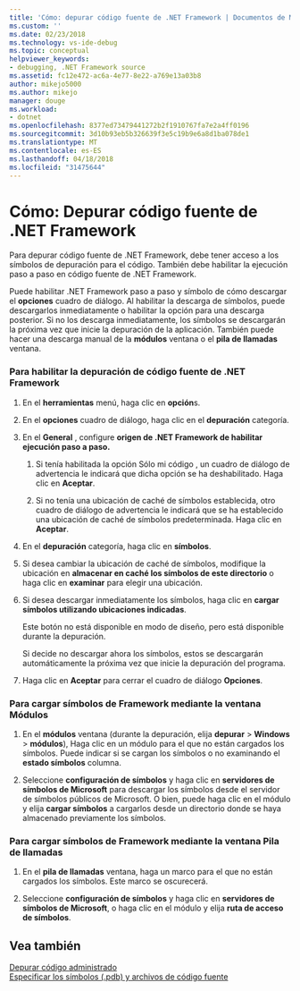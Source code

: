 ```yaml
---
title: 'Cómo: depurar código fuente de .NET Framework | Documentos de Microsoft'
ms.custom: ''
ms.date: 02/23/2018
ms.technology: vs-ide-debug
ms.topic: conceptual
helpviewer_keywords:
- debugging, .NET Framework source
ms.assetid: fc12e472-ac6a-4e77-8e22-a769e13a03b8
author: mikejo5000
ms.author: mikejo
manager: douge
ms.workload:
- dotnet
ms.openlocfilehash: 8377ed73479441272b2f1910767fa7e2a4ff0196
ms.sourcegitcommit: 3d10b93eb5b326639f3e5c19b9e6a8d1ba078de1
ms.translationtype: MT
ms.contentlocale: es-ES
ms.lasthandoff: 04/18/2018
ms.locfileid: "31475644"
---
```

# <a name="how-to-debug-net-framework-source"></a>Cómo: Depurar código fuente de .NET Framework
Para depurar código fuente de .NET Framework, debe tener acceso a los símbolos de depuración para el código. También debe habilitar la ejecución paso a paso en código fuente de .NET Framework.  
  
 Puede habilitar .NET Framework paso a paso y símbolo de cómo descargar el **opciones** cuadro de diálogo. Al habilitar la descarga de símbolos, puede descargarlos inmediatamente o habilitar la opción para una descarga posterior. Si no los descarga inmediatamente, los símbolos se descargarán la próxima vez que inicie la depuración de la aplicación. También puede hacer una descarga manual de la **módulos** ventana o el **pila de llamadas** ventana.  
  
### <a name="to-enable-net-framework-source-debugging"></a>Para habilitar la depuración de código fuente de .NET Framework  
  
1.  En el **herramientas** menú, haga clic en **opción**s.  
  
2.  En el **opciones** cuadro de diálogo, haga clic en el **depuración** categoría.  
  
3.  En el **General** , configure **origen de .NET Framework de habilitar ejecución paso a paso.**  
  
    1.  Si tenía habilitada la opción Sólo mi código , un cuadro de diálogo de advertencia le indicará que dicha opción se ha deshabilitado. Haga clic en **Aceptar**.  
  
    2.  Si no tenía una ubicación de caché de símbolos establecida, otro cuadro de diálogo de advertencia le indicará que se ha establecido una ubicación de caché de símbolos predeterminada. Haga clic en **Aceptar**.  
  
4.  En el **depuración** categoría, haga clic en **símbolos**.  
  
5.  Si desea cambiar la ubicación de caché de símbolos, modifique la ubicación en **almacenar en caché los símbolos de este directorio** o haga clic en **examinar** para elegir una ubicación.  
  
6.  Si desea descargar inmediatamente los símbolos, haga clic en **cargar símbolos utilizando ubicaciones indicadas**.  
  
     Este botón no está disponible en modo de diseño, pero está disponible durante la depuración.  
  
     Si decide no descargar ahora los símbolos, estos se descargarán automáticamente la próxima vez que inicie la depuración del programa.  
  
7.  Haga clic en **Aceptar** para cerrar el cuadro de diálogo **Opciones**.  
  
### <a name="to-load-framework-symbols-using-the-modules-window"></a>Para cargar símbolos de Framework mediante la ventana Módulos  
  
1.  En el **módulos** ventana (durante la depuración, elija **depurar** > **Windows** > **módulos**), Haga clic en un módulo para el que no están cargados los símbolos. Puede indicar si se cargan los símbolos o no examinando el **estado símbolos** columna.  
  
2.  Seleccione **configuración de símbolos** y haga clic en **servidores de símbolos de Microsoft** para descargar los símbolos desde el servidor de símbolos públicos de Microsoft. O bien, puede haga clic en el módulo y elija **cargar símbolos** a cargarlos desde un directorio donde se haya almacenado previamente los símbolos.  
  
### <a name="to-load-framework-symbols-using-the-call-stack-window"></a>Para cargar símbolos de Framework mediante la ventana Pila de llamadas  
  
1.  En el **pila de llamadas** ventana, haga un marco para el que no están cargados los símbolos. Este marco se oscurecerá.  
  
2.  Seleccione **configuración de símbolos** y haga clic en **servidores de símbolos de Microsoft**, o haga clic en el módulo y elija **ruta de acceso de símbolos**.  
  
## <a name="see-also"></a>Vea también  
 [Depurar código administrado](../debugger/debugging-managed-code.md)   
 [Especificar los símbolos (.pdb) y archivos de código fuente](../debugger/specify-symbol-dot-pdb-and-source-files-in-the-visual-studio-debugger.md)